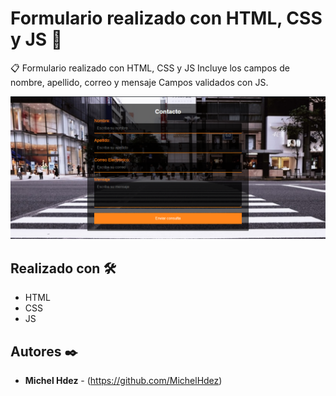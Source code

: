 Formulario realizado con HTML, CSS y JS 🚀
===========
📋 Formulario realizado con HTML, CSS y JS
Incluye los campos de nombre, apellido, correo y mensaje
Campos validados con JS.

![Alt text](imagen.png "imagen descripcion")

## Realizado con 🛠️
* HTML
* CSS
* JS

## Autores ✒️
* **Michel Hdez** - (https://github.com/MichelHdez)
